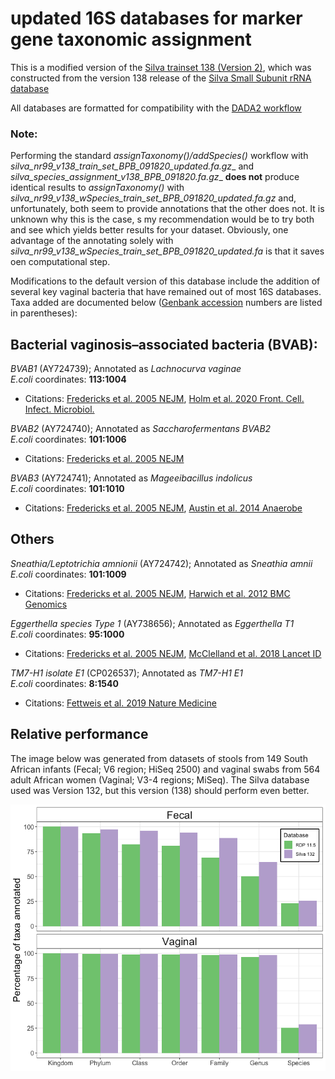 # updated 16S databases for marker gene taxonomic assignment

This is a modified version of the [Silva trainset 138 (Version 2)](https://zenodo.org/record/3986799#.X2GWbWdKh24), which was constructed from the version 138 release of the [Silva Small Subunit rRNA database](https://www.arb-silva.de/documentation/release-138/)

All databases are formatted for compatibility with the [DADA2 workflow](https://benjjneb.github.io/dada2/tutorial.html)

### Note:
Performing the standard _assignTaxonomy()/addSpecies()_ workflow with _silva_nr99_v138_train_set_BPB_091820_updated.fa.gz__ and _silva_species_assignment_v138_BPB_091820.fa.gz__ 
__does not__ produce identical results to _assignTaxonomy()_ with _silva_nr99_v138_wSpecies_train_set_BPB_091820_updated.fa.gz_ and, unfortunately, both seem to provide annotations that the other does not.
It is unknown why this is the case, s my recommendation would be to try both and see which yields better results for your dataset. Obviously, one advantage of the annotating solely with _silva_nr99_v138_wSpecies_train_set_BPB_091820_updated.fa_ is that it saves oen computational step.

Modifications to the default version of this database include the addition of several key vaginal bacteria that have remained out of most 16S databases.
Taxa added are documented below ([Genbank accession](https://www.ncbi.nlm.nih.gov/genbank/) numbers are listed in parentheses):

## Bacterial vaginosis–associated bacteria (BVAB):

_BVAB1_ (AY724739); Annotated as _Lachnocurva vaginae_  
_E.coli_ coordinates: __113:1004__   

* Citations: [Fredericks et al. 2005 NEJM](https://www.nejm.org/doi/full/10.1056/NEJMoa043802), 
[Holm et al. 2020 Front. Cell. Infect. Microbiol.](https://www.frontiersin.org/articles/10.3389/fcimb.2020.00117/full)
 


_BVAB2_ (AY724740); Annotated as _Saccharofermentans BVAB2_  
_E.coli_ coordinates: __101:1006__  

* Citations: [Fredericks et al. 2005 NEJM](https://www.nejm.org/doi/full/10.1056/NEJMoa043802)  


_BVAB3_ (AY724741); Annotated as _Mageeibacillus indolicus_  
_E.coli_ coordinates: __101:1010__  
* Citations: [Fredericks et al. 2005 NEJM](https://www.nejm.org/doi/full/10.1056/NEJMoa043802),
[Austin et al. 2014 Anaerobe](https://www.ncbi.nlm.nih.gov/pmc/articles/PMC4385425/)  

## Others
_Sneathia/Leptotrichia amnionii_ (AY724742); Annotated as _Sneathia amnii_  
_E.coli_ coordinates: __101:1009__  
* Citations: [Fredericks et al. 2005 NEJM](https://www.nejm.org/doi/full/10.1056/NEJMoa043802), 
[Harwich et al. 2012 BMC Genomics](https://bmcgenomics.biomedcentral.com/articles/10.1186/1471-2164-13-S8-S4)

_Eggerthella species Type 1_ (AY738656); Annotated as _Eggerthella T1_  
_E.coli_ coordinates: __95:1000__  
* Citations: [Fredericks et al. 2005 NEJM](https://www.nejm.org/doi/full/10.1056/NEJMoa043802), 
[McClelland et al. 2018 Lancet ID](https://www.thelancet.com/journals/laninf/article/PIIS1473-3099(18)30058-6/fulltext)

_TM7-H1 isolate E1_ (CP026537); Annotated as _TM7-H1 E1_  
_E.coli_ coordinates: __8:1540__  
* Citations: [Fettweis et al. 2019 Nature Medicine](https://www.nature.com/articles/s41591-019-0450-2) 

## Relative performance

The image below was generated from datasets of stools from 149 South African infants (Fecal; V6 region; HiSeq 2500) and vaginal swabs from 564 adult African women (Vaginal; V3-4 regions; MiSeq). The Silva database used was Version 132, but this version (138) should perform even better.

![alt text](https://github.com/itsmisterbrown/updated_16S_dbs/blob/master/RDP_v_Silva.png "RDP v Silva")

